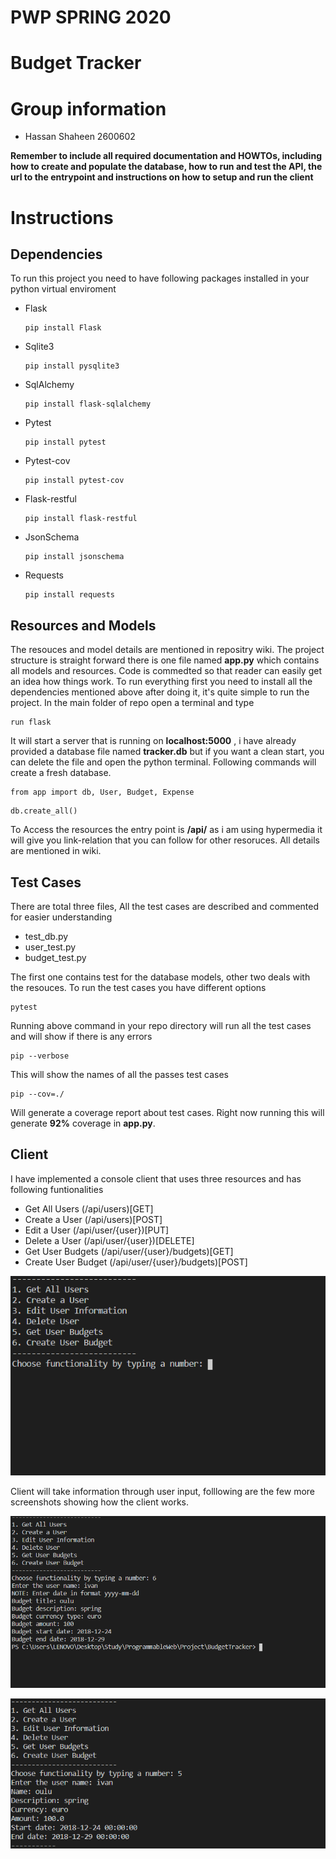# PWP SPRING 2020
# Budget Tracker
# Group information
* Hassan Shaheen 2600602

__Remember to include all required documentation and HOWTOs, including how to create and populate the database, how to run and test the API, the url to the entrypoint and instructions on how to setup and run the client__

# Instructions

## Dependencies
To run this project you need to have following packages installed in your python virtual enviroment

* Flask <pre><code>pip install Flask</code></pre>
* Sqlite3 <pre><code>pip install pysqlite3</code></pre>
* SqlAlchemy <pre><code>pip install flask-sqlalchemy</code></pre>
* Pytest <pre><code>pip install pytest</code></pre>
* Pytest-cov <pre><code>pip install pytest-cov</code></pre>
* Flask-restful <pre><code>pip install flask-restful</code></pre>
* JsonSchema <pre><code>pip install jsonschema</code></pre>
* Requests <pre><code>pip install requests</code></pre>

## Resources and Models
The resouces and model details are mentioned in repositry wiki. The project structure is straight forward there is one file named **app.py** which contains all models and resources. Code is commedted so that reader can easily get an idea how things work.
To run everything first you need to install all the dependencies mentioned above after doing it, it's quite simple to run the project.
In the main folder of repo open a terminal and type
<pre><code>run flask</code></pre>
It will start a server that is running on **localhost:5000** , i have already provided a database file named **tracker.db** but if you want a clean start, you can delete the file and open the python terminal. Following commands will create a fresh database.
<pre><code>from app import db, User, Budget, Expense</code></pre>
<pre><code>db.create_all()</code></pre>
To Access the resources the entry point is **/api/** as i am using hypermedia it will give you link-relation that you can follow for other resoruces. All details are mentioned in wiki.

## Test Cases
There are total three files, All the test cases are described and commented for easier understanding
* test_db.py
* user_test.py
* budget_test.py

The first one contains test for the database models, other two deals with the resouces. To run the test cases you have different options 
<pre><code>pytest</code></pre>
Running above command in your repo directory will run all the test cases and will show if there is any errors
<pre><code>pip --verbose</code></pre>
This will show the names of all the passes test cases
<pre><code>pip --cov=./</code></pre>
Will generate a coverage report about test cases. Right now running this will generate **92%** coverage in **app.py**.


## Client
I have implemented a console client that uses three resources and has following funtionalities 
* Get All Users (/api/users)[GET]
* Create a User (/api/users)[POST]
* Edit a User   (/api/user/{user})[PUT]
* Delete a User   (/api/user/{user})[DELETE]
* Get User Budgets   (/api/user/{user}/budgets)[GET]
* Create User Budget   (/api/user/{user}/budgets)[POST]

![alt text](https://github.com/hshaheen19/BudgetTracker/blob/master/design/Client_functions.PNG "Client Functions")

Client will take information through user input, folllowing are the few more screenshots showing how the client works.

![alt text](https://github.com/hshaheen19/BudgetTracker/blob/master/design/new_budget.PNG "Create Budget")

![alt text](https://github.com/hshaheen19/BudgetTracker/blob/master/design/get_budget.PNG "Get Budgets")


